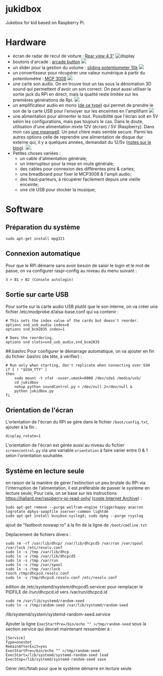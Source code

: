 # jukidbox
Jukebox for kid based on Raspberry Pi.

# Hardware

- écran de radar de recul de voiture : [Rear view 4,3"](https://www.ebay.fr/sch/i.html?_from=R40&_sacat=0&_nkw=rear+view+4%2C3&LH_PrefLoc=2&_sop=15) 
![display](/home/nous/dev/jukidbox/img/screen.jpg) 
- boutons d'arcade : [arcade button](https://www.ebay.fr/sch/i.html?_from=R40&_sacat=0&_nkw=arcade+button&LH_PrefLoc=2&_sop=15) 
![](/home/nous/dev/jukidbox/img/arcade_button.jpg) 
- un slider pour la gestion du volume : [sliding potentiometer 10k](https://www.ebay.fr/sch/i.html?_odkw=arcade+button&LH_PrefLoc=2&_sop=15&_osacat=0&_from=R40&_trksid=p2045573.m570.l1313.TR3.TRC2.A0.H0.Xpotentiometer+10k+sliding.TRS0&_nkw=potentiometer+10k+sliding&_sacat=0) 
 ![](/home/nous/dev/jukidbox/img/sliding.jpg) 
 - un convertisseur pour récupérer une valeur numérique à partir du potentiomètre : [MCP 3008](https://www.ebay.fr/itm/MCP3008-I-P-Convertisseur-analogique-vers-num%C3%A9rique-Octal-16DIP/152465009958?ssPageName=STRK%3AMEBIDX%3AIT&_trksid=p2057872.m2749.l2649)
 ![](/home/nous/dev/jukidbox/img/mcp3008.jpg) 
 - une carte son audio. On en trouve tout un tas sous la dénomation 3D sound qui permettent d'avoir un son correct. On peut aussi utiliser la sortie jack du RPi en direct, mais la qualité reste limitée sur les premières générations de Rpi.
 ![](/home/nous/dev/jukidbox/img/usb_audio.jpeg)
 - un amplificateur audio en mono ([de ce type](https://www.adafruit.com/product/2130)) qui permet de prendre le son de la carte USB pour l'envoyer sur les enceintes en l'amplifiant
  ![](/home/nous/dev/jukidbox/img/pam8302.jpg) 
 - une alimentation pour alimenter le tout. Possibilité que l'écran soit en 5V selon les configurations, mais pas toujours le cas. Dans le doute, utilisation d'une alimentation mixte 12V (écran) / 5V (Raspberry). Dans mon cas [une meanwell](https://fr.rs-online.com/web/p/alimentations-a-decoupage/6447073/). Un peut chère mais semble secure. Parmi les autres options celle de reprendre une alimentation de disque dur externe qui, il y a quelques années, demandait du 12/5v ([notes sur le blog](http://www.geobib.fr/blog/2016-09-25-alimentation)).
 ![](/home/nous/dev/jukidbox/img/alim.jpeg).
 - Petites choses variées : 
 	- un cable d'alimentation générale;
 	- un interrupteur pour la mise en route générale;
 	- des cables pour connexion des différentes pins & cartes;
 	- une breadboard pour fixer le MCP3008 & l'ampli audio;
 	- des haut-parleurs, à récupérer facilement depuis une vieille enceinte;
 	- une clé USB pour stocker la musique;
 	
# Software
## Préparation du système
```
sudo apt-get install mpg321
```

## Connexion automatique
Pour que le RPi démarre sans avoir besoin de saisir le login et le mot de passe, on va configurer raspi-config au niveau du menu suivant :
```
3 > B1 > B2 (Console autologin)
```

## Sortie sur carte USB
Pour sortie sur la carte audio USB plutôt que le son interne, on va créer une fichier /etc/modprobe.d/alsa-base.conf qui va contenir : 

```
# This sets the index value of the cards but doesn't reorder.
options snd_usb_audio index=0
options snd_bcm2835 index=1

# Does the reordering.
options snd slots=snd_usb_audio,snd_bcm2835
```

##.bashrc
Pour configurer le démarrage automatique, on va ajouter en fin du fichier .bashrc (de tête, à vérifier) :

```
# Run only when starting, don't replicate when connecting over SSH
if [ ! "$SSH_TTY" ]
then
	sudo mount -t vfat -ouser,umask=0000 /dev/sda1 /media/usb/
	cd jukidbox
	nohup python soundControl.py > /dev/null 2>/dev/null &
	python jukidbox.py
fi
```

## Orientation de l'écran
L'orientation de l'écran du RPi se gère dans le fichier ```/boot/config.txt```, ajouter à la fin :
```
display_rotate=1
```

L'orientation de l'écran est gérée aussi au niveau du fichier ```screencontrol.py``` via une variable ```orientation``` à faire varier entre 0 & 1 selon l'orientation souhaitée.

## Système en lecture seule
en raison de la manière de gérer l'extinction un peu brutale du RPi via l'interruption de l'alimentation, il est préférable de passer le système en lecture seule; Pour cela, on se base sur les instructions https://hallard.me/raspberry-pi-read-only/ ([copie Internet Archive](https://web.archive.org/web/20191008200136/https://hallard.me/raspberry-pi-read-only/)) : 

```
Sudo apt-get remove --purge wolfram-engine triggerhappy anacron logrotate dphys-swapfile xserver-common lightdm
sudo apt-get install busybox-syslogd; sudo dpkg --purge rsyslog
```

ajout de "fastboot noswap ro" à la fin de la ligne de ```/boot/cmdline.txt```

Déplacement de fichiers divers : 
```
sudo rm -rf /var/lib/dhcp/ /var/lib/dhcpcd5 /var/run /var/spool /var/lock /etc/resolv.conf
sudo ln -s /tmp /var/lib/dhcp
sudo ln -s /tmp /var/lib/dhcpcd5
sudo ln -s /tmp /var/run
sudo ln -s /tmp /var/spool
sudo ln -s /tmp /var/lock
touch /tmp/dhcpcd.resolv.conf
sudo ln -s /tmp/dhcpcd.resolv.conf /etc/resolv.conf
```

édition de /etc/systemd/system/dhcpcd5.servicer pour remplacer le PIDFILE de /run/dhcpcd.id vers /var/run/dhcpcd.id

```
sudo rm /var/lib/systemd/random-seed
sudo ln -s /tmp/random-seed /var/lib/systemd/random-seed
```

/lib/systemd/system/systemd-random-seed.service

Ajouter la ligne  ```ExecStartPre=/bin/echo "" >/tmp/random-seed``` sous la section  service qui devrait maintenant ressembler à : 

```
[Service]
Type=oneshot
RemainAfterExit=yes
ExecStartPre=/bin/echo "" >/tmp/random-seed
ExecStart=/lib/systemd/systemd-random-seed load
ExecStop=/lib/systemd/systemd-random-seed save
```

Gérer /etc/fstab pour que le système démarre en lecture seule.
